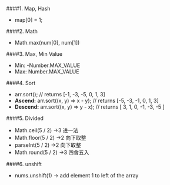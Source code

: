 ####1. Map, Hash
* map[0] = 1;

####2. Math
* Math.max(num[0], num[1])

####3. Max, Min Value
* Min: -Number.MAX_VALUE  <br>
* Max: Number.MAX_VALUE

####4. Sort
* arr.sort(); // returns [-1, -3, -5, 0, 1, 3]   <br> 
* **Ascend:** arr.sort((x, y) => x - y); // returns [-5, -3, -1, 0, 1, 3]
* **Descend:** arr.sort((x, y) => y - x); // returns [ 3, 1, 0, -1, -3, -5 ]

####5. Divided
* Math.ceil(5 / 2)  ->3     进一法
* Math.floor(5 / 2) ->2     向下取整
* parseInt(5 / 2) ->2       向下取整
* Math.round(5 / 2) ->3     四舍五入

####6. unshift
* nums.unshift(1) -> add element 1 to left of the array
